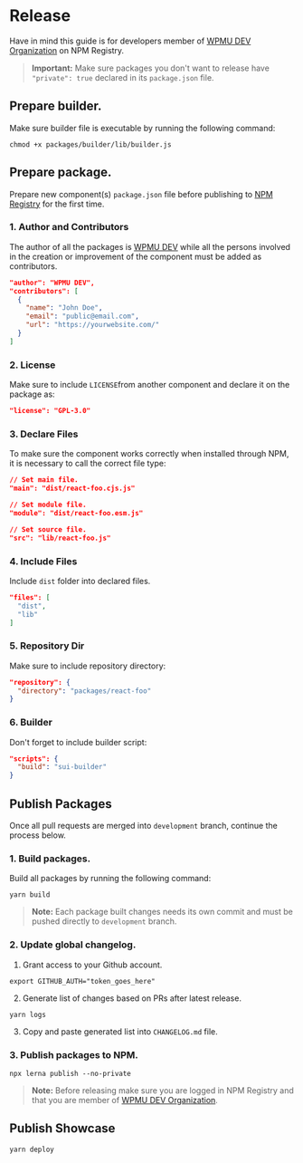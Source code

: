# Release

Have in mind this guide is for developers member of [WPMU DEV Organization](https://www.npmjs.com/package/@wpmudev/shared-ui/) on NPM Registry.

> **Important:** Make sure packages you don't want to release have `"private": true` declared in its `package.json` file.

## Prepare builder.

Make sure builder file is executable by running the following command:

```
chmod +x packages/builder/lib/builder.js
```

## Prepare package.

Prepare new component(s) `package.json` file before publishing to [NPM Registry](https://www.npmjs.com/) for the first time.

### 1. Author and Contributors

The author of all the packages is [WPMU DEV](https://premium.wpmudev.org/) while all the persons involved in the creation or improvement of the component must be added as contributors.

```json
"author": "WPMU DEV",
"contributors": [
  {
    "name": "John Doe",
    "email": "public@email.com",
    "url": "https://yourwebsite.com/"
  }
]
```

### 2. License

Make sure to include `LICENSE`from another component and declare it on the package as:

```json
"license": "GPL-3.0"
```

### 3. Declare Files

To make sure the component works correctly when installed through NPM, it is necessary to call the correct file type:

```json
// Set main file.
"main": "dist/react-foo.cjs.js"

// Set module file.
"module": "dist/react-foo.esm.js"

// Set source file.
"src": "lib/react-foo.js"
```

### 4. Include Files

Include `dist` folder into declared files.

```json
"files": [
  "dist",
  "lib"
]
```

### 5. Repository Dir

Make sure to include repository directory:

```json
"repository": {
  "directory": "packages/react-foo"
}
```

### 6. Builder

Don't forget to include builder script:

```json
"scripts": {
  "build": "sui-builder"
}
```

## Publish Packages

Once all pull requests are merged into `development` branch, continue the process below.

### 1. Build packages.

Build all packages by running the following command:

```
yarn build
```

>**Note:** Each package built changes needs its own commit and must be pushed directly to `development` branch.


### 2. Update global changelog.

1. Grant access to your Github account.

```
export GITHUB_AUTH="token_goes_here"
```

2. Generate list of changes based on PRs after latest release.

```
yarn logs
```

3. Copy and paste generated list into `CHANGELOG.md` file.

### 3. Publish packages to NPM.

```
npx lerna publish --no-private
```

>**Note:** Before releasing make sure you are logged in NPM Registry and that you are member of [WPMU DEV Organization](https://www.npmjs.com/package/@wpmudev/shared-ui/).

## Publish Showcase

```
yarn deploy
```